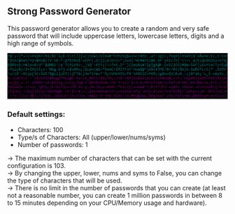 ## Strong Password Generator
This password generator allows you to create a random and very safe password that will include uppercase letters, lowercase letters, digits and a high range of symbols.

<img src="pass1.png">


### Default settings:
- Characters: 100
- Type/s of Characters: All (upper/lower/nums/syms)
- Number of passwords: 1

→ The maximum number of characters that can be set with the current configuration is 103. <br />→ By changing the upper, lower, nums and syms to False, you can change the type of characters that will be used. <br />→ There is no limit in the number of passwords that you can create (at least not a reasonable number, you can create 1 million passwords in between 8 to 15 minutes depending on your CPU/Memory usage and hardware).
